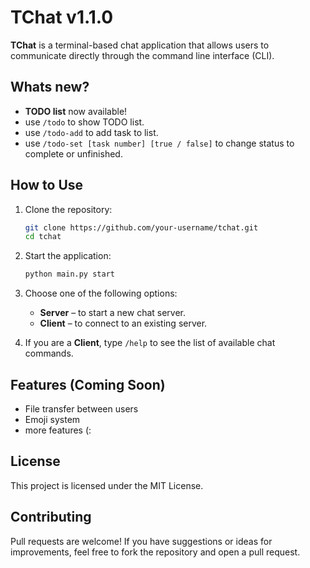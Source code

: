 # TChat v1.1.0

**TChat** is a terminal-based chat application that allows users to communicate directly through the command line interface (CLI).

## Whats new?
* **TODO list** now available!
* use ```/todo``` to show TODO list.
* use ```/todo-add``` to add task to list.
* use ```/todo-set [task number] [true / false]``` to change status to complete or unfinished.

## How to Use

1. Clone the repository:
   ```bash
   git clone https://github.com/your-username/tchat.git
   cd tchat
   ```

2. Start the application:
   ```bash
   python main.py start
   ```

3. Choose one of the following options:
   - **Server** – to start a new chat server.
   - **Client** – to connect to an existing server.

4. If you are a **Client**, type `/help` to see the list of available chat commands.

## Features (Coming Soon)

- File transfer between users
- Emoji system
- more features (:

## License

This project is licensed under the MIT License.

## Contributing

Pull requests are welcome! If you have suggestions or ideas for improvements, feel free to fork the repository and open a pull request.
